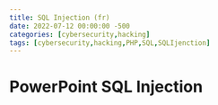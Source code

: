 ```yaml
---
title: SQL Injection (fr)
date: 2022-07-12 00:00:00 -500
categories: [cybersecurity,hacking]
tags: [cybersecurity,hacking,PHP,SQL,SQLIjenction]
---
```


# PowerPoint SQL Injection

<a href="/_site/assets/Injection-SQL.pdf"></a>